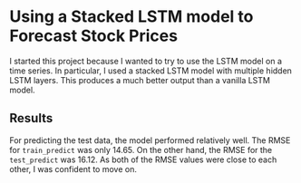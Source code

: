 # Using a Stacked LSTM model to Forecast Stock Prices

I started this project because I wanted to try to use the LSTM model on a time series. In particular, I used a stacked LSTM model with multiple hidden LSTM layers. This produces a much better output than a vanilla LSTM model.

## Results

For predicting the test data, the model performed relatively well. The RMSE for `train_predict` was only 14.65. On the other hand, the RMSE for the `test_predict` was 16.12. As both of the RMSE values were close to each other, I was confident to move on.

